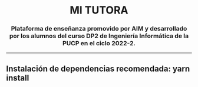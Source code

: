 <h1 align="center">
    <b>MI TUTORA</b>
    <br>
</h1>

<h3 align="center">Plataforma de enseñanza promovido por AIM y desarrollado por los alumnos del curso DP2 de Ingeniería Informática de la PUCP en el ciclo 2022-2.
</h3>

---

<h2>
    Instalación de dependencias recomendada: <span> yarn install </span>
</h2>

